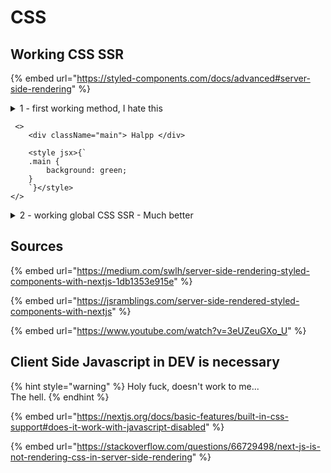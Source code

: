 # CSS

## Working CSS SSR

{% embed url="https://styled-components.com/docs/advanced#server-side-rendering" %}

<details>

<summary>1 - first working method, I hate this</summary>

```tsx
import Document, { Head, Html, Main, NextScript } from 'next/document'
import Navbar from '../comps/Navbar'

/* 
    The code here is available on every page
*/

function headContent() {
    return (
        <span>
            <title>Blog</title>
            <link rel="shortcut icon" href="/favicon.ico" />
            <style>{`
                p {
                    color: blue;
                }
                div {
                    background: red;
                }
                @media (max-width: 600px) {
                    div {
                        background: blue;
                    }
                }
            `}</style>
        </span>
    )
}

class HeadProduction extends Head {
    render() {
        return (
            <head {...this.props}>
                {headContent()}
            </head>
        );
    }
}

class MyDocument extends Document {
    render() {
        const isDev = process.env.NODE_ENV === "development"
        return (
            <Html>
                {isDev && <Head> {headContent()} </Head>}
                {!isDev && <HeadProduction />}
                <body>
                    <Navbar />
                    <Main />
                    {isDev && <NextScript />}
                </body>
            </Html>
        )
    }
}

export default MyDocument
```

</details>

```tsx
 <>
    <div className="main"> Halpp </div>
    
    <style jsx>{`
    .main {
        background: green;
    }
    `}</style>
</>
```

<details>

<summary>2 - working global CSS SSR - Much better</summary>

```json
// package.json

"dependencies": {
    "next": "canary",
    "prop-types": "latest",
    "react": "latest",
    "react-dom": "latest",
    "styled-components": "latest",
    "webpack": "latest"
},
"devDependencies": {
    "@types/react": "^18.0.8",
    "prettier": "latest",
    "typescript": "^4.6.4"
}
```

```
// directory tree

- public
    - favicon.ico
    - globals.css
- src
    - pages
        - _document.tsx
        - _app.tsx
        - index.tsx
```

```tsx
// _document.tsx

import React from 'react';
import Document, { Head, Html, Main, NextScript } from 'next/document';
import Navbar from '../comps/Navbar'

class MyDocument extends Document {
  render() {
    console.log(this.props);
    const isDev = process.env.NODE_ENV === "development"
    return (
      <Html>
        <Head /> {/* MUST - loaded from _app */}
        <body>
          <Navbar />
          <Main />
          {isDev && <NextScript />}
        </body>
      </Html>
    )
  }
}

export default MyDocument;
```

```tsx
// _app.tsx

import React from 'react';
import Prototype from 'prop-types';
import Head from 'next/head';

const App = ({ Component }) => {

    return (
        <>
            <Head>
                <meta charSet='utf-8'></meta>
                <title>NodeBird</title>
                {/* favicon and globals are inside public dir */}
                <link rel="shortcut icon" href="/favicon.ico" />
                <link rel="stylesheet" href="/globals.css" />
            </Head>
            <Component />
        </>

    );
}

App.Prototype = {
    Component: Prototype.elementType.isRequired,
}

export default App;
```

```tsx
// index.tsx

import React from 'react'

const Index = (props) => {
  return (
    <>
      <h1>Hello World</h1>
    </>
  )
}

export default Index;
```

```css
// globals.css

body {
    background-color: aquamarine;
}

h1 {
    font-size: 3rem;
    color: #ffc600;
}
```

</details>

## Sources

{% embed url="https://medium.com/swlh/server-side-rendering-styled-components-with-nextjs-1db1353e915e" %}

{% embed url="https://jsramblings.com/server-side-rendered-styled-components-with-nextjs" %}

{% embed url="https://www.youtube.com/watch?v=3eUZeuGXo_U" %}

## Client Side Javascript in DEV is necessary

{% hint style="warning" %}
Holy fuck, doesn't work to me...\
The hell.
{% endhint %}

{% embed url="https://nextjs.org/docs/basic-features/built-in-css-support#does-it-work-with-javascript-disabled" %}

{% embed url="https://stackoverflow.com/questions/66729498/next-js-is-not-rendering-css-in-server-side-rendering" %}
